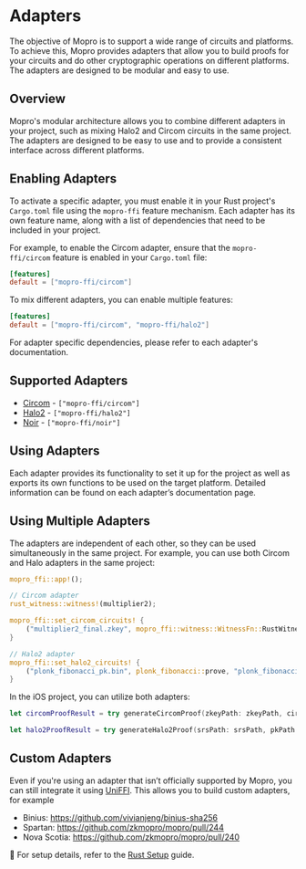 # Adapters

The objective of Mopro is to support a wide range of circuits and platforms. To achieve this, Mopro provides adapters that allow you to build proofs for your circuits and do other cryptographic operations on different platforms. The adapters are designed to be modular and easy to use.

## Overview

Mopro's modular architecture allows you to combine different adapters in your project, such as mixing Halo2 and Circom circuits in the same project. The adapters are designed to be easy to use and to provide a consistent interface across different platforms.

## Enabling Adapters

To activate a specific adapter, you must enable it in your Rust project's `Cargo.toml` file using the `mopro-ffi` feature mechanism. Each adapter has its own feature name, along with a list of dependencies that need to be included in your project.

For example, to enable the Circom adapter, ensure that the `mopro-ffi/circom` feature is enabled in your `Cargo.toml` file:

```toml
[features]
default = ["mopro-ffi/circom"]
```

To mix different adapters, you can enable multiple features:

```toml
[features]
default = ["mopro-ffi/circom", "mopro-ffi/halo2"]
```

For adapter specific dependencies, please refer to each adapter's documentation.

## Supported Adapters

-   [Circom](/adapters/circom.md) - `["mopro-ffi/circom"]`
-   [Halo2](/adapters/halo2.md) - `["mopro-ffi/halo2"]`
-   [Noir](/adapters/noir.md) - `["mopro-ffi/noir"]`

## Using Adapters

Each adapter provides its functionality to set it up for the project as well as exports its own functions to be used on the target platform. Detailed information can be found on each adapter’s documentation page.

## Using Multiple Adapters

The adapters are independent of each other, so they can be used simultaneously in the same project. For example, you can use both Circom and Halo adapters in the same project:

```rust
mopro_ffi::app!();

// Circom adapter
rust_witness::witness!(multiplier2);

mopro_ffi::set_circom_circuits! {
    ("multiplier2_final.zkey", mopro_ffi::witness::WitnessFn::RustWitness(multiplier2_witness)),
}

// Halo2 adapter
mopro_ffi::set_halo2_circuits! {
    ("plonk_fibonacci_pk.bin", plonk_fibonacci::prove, "plonk_fibonacci_vk.bin", plonk_fibonacci::verify),
}
```

In the iOS project, you can utilize both adapters:

```swift
let circomProofResult = try generateCircomProof(zkeyPath: zkeyPath, circuitInputs: inputs, proofLib: ProofLib.arkworks)

let halo2ProofResult = try generateHalo2Proof(srsPath: srsPath, pkPath: pkPath, circuitInputs: inputs)
```

## Custom Adapters

Even if you're using an adapter that isn’t officially supported by Mopro, you can still integrate it using [UniFFI](https://github.com/mozilla/uniffi-rs). This allows you to build custom adapters, for example

-   Binius: https://github.com/vivianjeng/binius-sha256
-   Spartan: https://github.com/zkmopro/mopro/pull/244
-   Nova Scotia: https://github.com/zkmopro/mopro/pull/240

🔧 For setup details, refer to the [Rust Setup](/docs/setup/rust-setup) guide.

<!-- Auto-update: 2025-10-06T21:49:00.235754 -->

